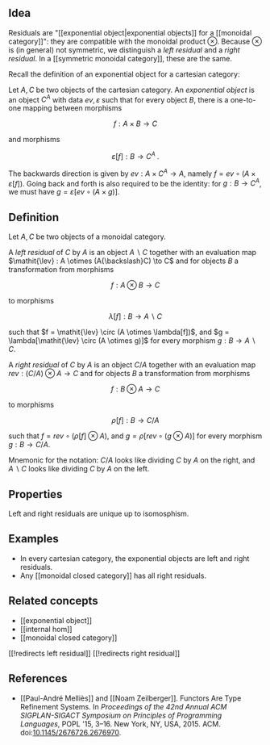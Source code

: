 ## Idea

Residuals are "[[exponential object|exponential objects]] for a [[monoidal category]]": they are compatible with the monoidal product $\otimes$. Because $\otimes$ is (in general) not symmetric, we distinguish a *left residual* and a *right residual*. In a [[symmetric monoidal category]], these are the same.

Recall the definition of an exponential object for a cartesian category:

Let $A,C$ be two objects of the cartesian category. An _exponential object_ is an object $C^A$ with data $\mathit{ev},\varepsilon$ such that for every object $B$, there is a one-to-one mapping between morphisms

$$ f : A \times B \to C $$

and morphisms

$$ \varepsilon[f] : B \to C^A \; . $$

The backwards direction is given by $\mathit{ev} : A \times C^A \to A$, namely $f = \mathit{ev} \circ (A \times \varepsilon[f])$. Going back and forth is also required to be the identity: for $g : B \to C^A$, we must have $g = \varepsilon[ev \circ (A \times g)]$.

## Definition

Let $A,C$ be two objects of a monoidal category.

A _left residual_ of $C$ by $A$ is an object $A{\backslash}C$ together with an evaluation map $\mathit{\lev} : A \otimes (A{\backslash}C) \to C$ and for objects $B$ a transformation from morphisms

$$ f : A \otimes B \to C $$

to morphisms

$$ \lambda[f] : B \to A{\backslash}C $$

such that $f = \mathit{\lev} \circ (A \otimes \lambda[f])$, and $g = \lambda[\mathit{\lev} \circ (A \otimes g)]$ for every morphism $g : B \to A{\backslash}C$.

A _right residual_ of $C$ by $A$ is an object $C{/}A$ together with an evaluation map $\mathit{rev} : (C{/}A) \otimes A \to C$ and for objects $B$ a transformation from morphisms

$$ f : B \otimes A \to C $$

to morphisms

$$ \rho[f] : B \to C{/}A $$

such that $f = \mathit{rev} \circ (\rho[f] \otimes A)$, and $g = \rho[\mathit{rev} \circ (g \otimes A)]$ for every morphism $g : B \to C{/}A$.


Mnemonic for the notation: $C{/}A$ looks like dividing $C$ by $A$ on the right, and $A{\backslash}C$ looks like dividing $C$ by $A$ on the left.

## Properties

Left and right residuals are unique up to isomosphism.

## Examples

* In every cartesian category, the exponential objects are left and right residuals.
* Any [[monoidal closed category]] has all right residuals.

## Related concepts

* [[exponential object]]
* [[internal hom]]
* [[monoidal closed category]]

[[!redirects left residual]]
[[!redirects right residual]]

## References

* [[Paul-André Melliès]] and [[Noam Zeilberger]]. Functors Are Type Refinement Systems. In _Proceedings of the 42nd Annual ACM SIGPLAN-SIGACT Symposium on Principles of Programming Languages_, POPL '15, 3&#8211;16. New York, NY, USA, 2015. ACM. doi:[10.1145/2676726.2676970](http://doi.acm.org/10.1145/2676726.2676970).
